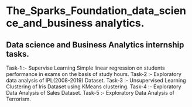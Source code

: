 # The_Sparks_Foundation_data_science_and_business analytics.
## Data science and Business Analytics internship tasks.

Task-1 :- Supervise Learning Simple linear regression on students performance in exams on the basis of study hours. 
Task-2 :- Exploratory data analysis of IPL(2008-2019) Dataset.
Task-3 :- Unsupervised Learning Clustering of Iris Dataset using KMeans clustering.
Task-4 :- Exploratory Data Analysis of Sales Dataset.
Task-5 :- Exploratory Data Analysis of Terrorism.
